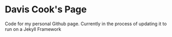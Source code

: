 # Davis Cook's Page
Code for my personal Github page. 
Currently in the process of updating it to run on a Jekyll Framework
